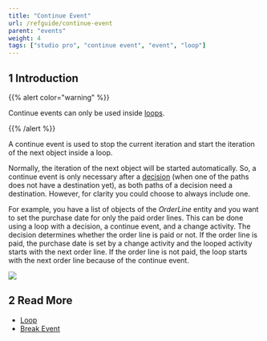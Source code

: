 ```yaml
---
title: "Continue Event"
url: /refguide/continue-event
parent: "events"
weight: 4
tags: ["studio pro", "continue event", "event", "loop"]
---
```


## 1 Introduction

{{% alert color="warning" %}}

Continue events can only be used inside [loops](loop).

{{% /alert %}}

A continue event is used to stop the current iteration and start the iteration of the next object inside a loop. 

Normally, the iteration of the next object will be started automatically. So, a continue event is only necessary after a [decision](decision) (when one of the paths does not have a destination yet), as both paths of a decision need a destination. However, for clarity you could choose to always include one.

For example, you have a list of objects of the *OrderLine* entity and you want to set the purchase date for only the paid order lines. This can be done using a loop with a decision, a continue event, and a change activity. The decision determines whether the order line is paid or not. If the order line is paid, the purchase date is set by a change activity and the looped activity starts with the next order line. If the order line is not paid, the loop starts with the next order line because of the continue event.

![](/attachments/refguide/modeling/application-logic/microflows-and-nanoflows/events/continue-event/continue-event.png)

## 2 Read More

* [Loop](loop)
* [Break Event](break-event)